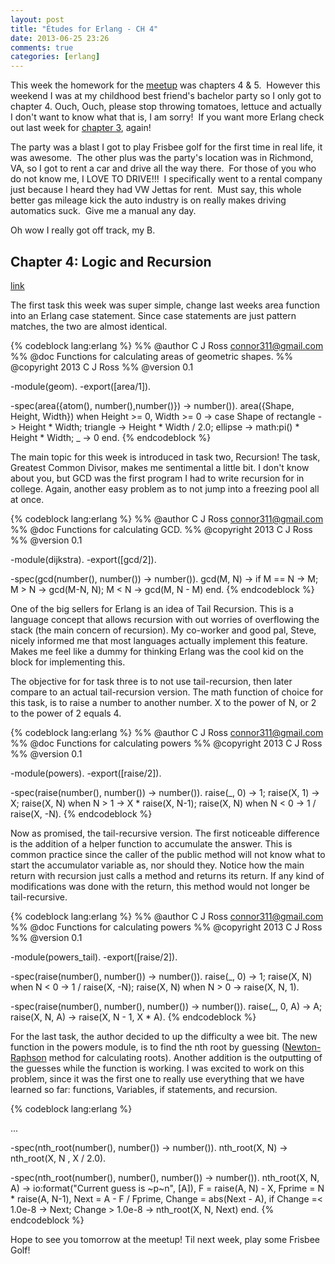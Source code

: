 ```yaml
---
layout: post
title: "Études for Erlang - CH 4"
date: 2013-06-25 23:26
comments: true
categories: [erlang]
---
```

This week the homework for the <a href="http://www.meetup.com/Erlang-NYC/events/123394132/" target="_blank">meetup</a> was chapters 4 &amp; 5.  However this weekend I was at my childhood best friend's bachelor party so I only got to chapter 4. Ouch, Ouch, please stop throwing tomatoes, lettuce and actually I don't want to know what that is, I am sorry!  If you want more Erlang check out last week for [chapter 3](/2013/06/16/etudes-for-erlang-ch-3/)</a>, again!

The party was a blast I got to play Frisbee golf for the first time in real life, it was awesome.  The other plus was the party's location was in Richmond, VA, so I got to rent a car and drive all the way there.  For those of you who do not know me, I LOVE TO DRIVE!!!  I specifically went to a rental company just because I heard they had VW Jettas for rent.  Must say, this whole better gas mileage kick the auto industry is on really makes driving automatics suck.  Give me a manual any day.

Oh wow I really got off track, my B.<!--more-->
<h2>Chapter 4: Logic and Recursion</h2>
<a href="http://chimera.labs.oreilly.com/books/1234000000726/ch04.html" target="_blank">link</a>

The first task this week was super simple, change last weeks area function into an Erlang case statement.  Since case statements are just pattern matches, the two are almost identical.

{% codeblock lang:erlang %}
%% @author C J Ross <connor311@gmail.com>
%% @doc Functions for calculating areas of geometric shapes.
%% @copyright 2013 C J Ross
%% @version 0.1

-module(geom).
-export([area/1]).

-spec(area({atom(), number(),number()}) -> number()).
area({Shape, Height, Width}) when Height >= 0, Width >= 0 ->
	case Shape of
		rectangle  ->
			Height * Width;
		triangle ->
			Height * Width / 2.0;
		ellipse ->
			math:pi() * Height * Width;
		_ ->
			0
	end.
{% endcodeblock %}

The main topic for this week is introduced in task two, Recursion!  The task, Greatest Common Divisor, makes me sentimental a little bit. I don't know about you, but GCD was the first program I had to write recursion for in college.  Again, another easy problem as to not jump into a freezing pool all at once.

{% codeblock lang:erlang %}
%% @author C J Ross <connor311@gmail.com>
%% @doc Functions for calculating GCD.
%% @copyright 2013 C J Ross
%% @version 0.1

-module(dijkstra).
-export([gcd/2]).

-spec(gcd(number(), number()) -> number()).
gcd(M, N) ->
	if M == N -> M;
	   M > N -> gcd(M-N, N);
	   M < N -> gcd(M, N - M)
	end.
{% endcodeblock %}

One of the big sellers for Erlang is an idea of Tail Recursion. This is a language concept that allows recursion with out worries of overflowing the stack (the main concern of recursion).  My co-worker and good pal, Steve, nicely informed me that most languages actually implement this feature.  Makes me feel like a dummy for thinking Erlang was the cool kid on the block for implementing this.  


The objective for for task three is to not use tail-recursion, then later compare to an actual tail-recursion version. The math function of choice for this task, is to raise a number to another number. X to the power of N, or 2 to the power of 2 equals 4.

{% codeblock lang:erlang %}
%% @author C J Ross <connor311@gmail.com>
%% @doc Functions for calculating powers
%% @copyright 2013 C J Ross
%% @version 0.1

-module(powers).
-export([raise/2]).

-spec(raise(number(), number()) -> number()).
raise(_, 0) ->
	1;
raise(X, 1) ->
	X;
raise(X, N) when N > 1 ->
	X * raise(X, N-1);
raise(X, N) when N < 0 ->
	1 / raise(X, -N).
{% endcodeblock %}

Now as promised, the tail-recursive version.  The first noticeable difference is the addition of a helper function to accumulate the answer. This is common practice since the caller of the public method will not know what to start the accumulator variable as, nor should they.  Notice how the main return with recursion just calls a method and returns its return.  If any kind of modifications was done with the return, this method would not longer be tail-recursive.

{% codeblock lang:erlang %}
%% @author C J Ross <connor311@gmail.com>
%% @doc Functions for calculating powers
%% @copyright 2013 C J Ross
%% @version 0.1

-module(powers_tail).
-export([raise/2]).

-spec(raise(number(), number()) -> number()).
raise(_, 0) ->
	1;
raise(X, N) when N < 0 ->
	1 / raise(X, -N);
raise(X, N) when N > 0 ->
	raise(X, N, 1).

-spec(raise(number(), number(), number()) -> number()).
raise(_, 0, A) ->
	A;
raise(X, N, A) ->
	raise(X, N - 1, X * A).
{% endcodeblock %}

For the last task, the author decided to up the difficulty a wee bit.  The new function in the powers module, is to find the nth root by guessing (<a href="http://en.wikipedia.org/wiki/Newton%27s_method" target="_blank">Newton-Raphson</a> method for calculating roots).  Another addition is the outputting of the guesses while the function is working.  I was excited to work on this problem, since it was the first one to really use everything that we have learned so far: functions, Variables, if statements, and recursion.

{% codeblock lang:erlang %}

...

-spec(nth_root(number(), number()) -> number()).
nth_root(X, N) ->
	nth_root(X, N , X / 2.0).

-spec(nth_root(number(), number(), number()) -> number()).
nth_root(X, N, A) ->
	io:format("Current guess is ~p~n", [A]),
	F = raise(A, N) - X,
	Fprime = N * raise(A, N-1),
	Next = A - F / Fprime,
	Change = abs(Next - A),
	if Change =< 1.0e-8 -> Next;
	   Change > 1.0e-8 -> nth_root(X, N, Next)
    end.
{% endcodeblock %}

Hope to see you tomorrow at the meetup!  Til next week, play some Frisbee Golf!